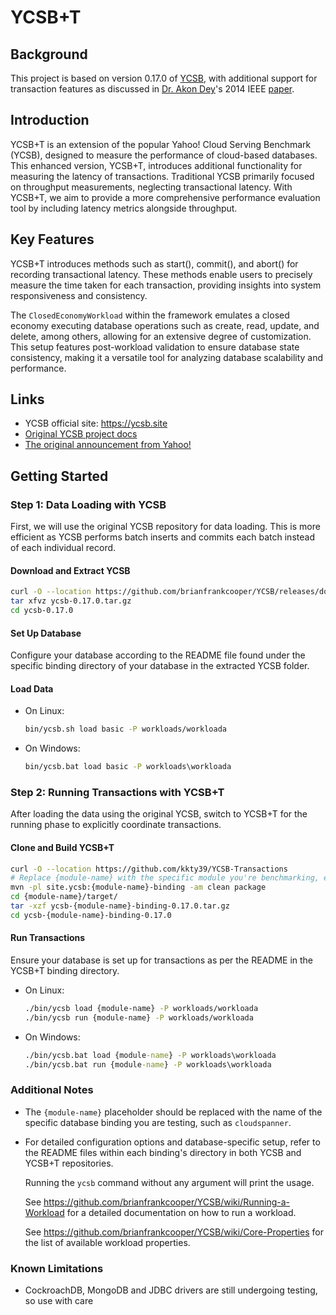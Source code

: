 <!--
Copyright (c) 2010 Yahoo! Inc., 2012 - 2016 YCSB contributors.
All rights reserved.

Licensed under the Apache License, Version 2.0 (the "License"); you
may not use this file except in compliance with the License. You
may obtain a copy of the License at

http://www.apache.org/licenses/LICENSE-2.0

Unless required by applicable law or agreed to in writing, software
distributed under the License is distributed on an "AS IS" BASIS,
WITHOUT WARRANTIES OR CONDITIONS OF ANY KIND, either express or
implied. See the License for the specific language governing
permissions and limitations under the License. See accompanying
LICENSE file.
-->

YCSB+T
====================================

Background
-----

This project is based on version 0.17.0 of [YCSB](https://github.com/brianfrankcooper/YCSB/releases/tag/0.17.0), with additional support for transaction features as discussed in [Dr. Akon Dey](https://www.linkedin.com/in/akon-dey)'s 2014 IEEE [paper](https://ieeexplore.ieee.org/document/6818330).  

Introduction
-----

YCSB+T is an extension of the popular Yahoo! Cloud Serving Benchmark (YCSB), designed to measure the performance of cloud-based databases. This enhanced version, YCSB+T, introduces additional functionality for measuring the latency of transactions. Traditional YCSB primarily focused on throughput measurements, neglecting transactional latency. With YCSB+T, we aim to provide a more comprehensive performance evaluation tool by including latency metrics alongside throughput.  

Key Features
-----

YCSB+T introduces methods such as start(), commit(), and abort() for recording transactional latency. These methods enable users to precisely measure the time taken for each transaction, providing insights into system responsiveness and consistency.

The `ClosedEconomyWorkload` within the framework emulates a closed economy executing database operations such as create, read, update, and delete, among others, allowing for an extensive degree of customization. This setup features post-workload validation to ensure database state consistency, making it a versatile tool for analyzing database scalability and performance.

Links
-----

* YCSB official site: https://ycsb.site
* [Original YCSB project docs](https://github.com/brianfrankcooper/YCSB/wiki)
* [The original announcement from Yahoo!](https://labs.yahoo.com/news/yahoo-cloud-serving-benchmark/)

Getting Started
---------------

### Step 1: Data Loading with YCSB

First, we will use the original YCSB repository for data loading. This is more efficient as YCSB performs batch inserts and commits each batch instead of each individual record.

#### Download and Extract YCSB

```sh
curl -O --location https://github.com/brianfrankcooper/YCSB/releases/download/0.17.0/ycsb-0.17.0.tar.gz
tar xfvz ycsb-0.17.0.tar.gz
cd ycsb-0.17.0
```

#### Set Up Database

Configure your database according to the README file found under the specific binding directory of your database in the extracted YCSB folder.

#### Load Data

- On Linux:
  
  ```sh
  bin/ycsb.sh load basic -P workloads/workloada
  ```

- On Windows:
  
  ```bat
  bin/ycsb.bat load basic -P workloads\workloada
  ```

### Step 2: Running Transactions with YCSB+T

After loading the data using the original YCSB, switch to YCSB+T for the running phase to explicitly coordinate transactions.

#### Clone and Build YCSB+T

```sh
curl -O --location https://github.com/kkty39/YCSB-Transactions
# Replace {module-name} with the specific module you're benchmarking, e.g., cloudspanner
mvn -pl site.ycsb:{module-name}-binding -am clean package
cd {module-name}/target/
tar -xzf ycsb-{module-name}-binding-0.17.0.tar.gz
cd ycsb-{module-name}-binding-0.17.0
```

#### Run Transactions

Ensure your database is set up for transactions as per the README in the YCSB+T binding directory.

- On Linux:
  
  ```sh
  ./bin/ycsb load {module-name} -P workloads/workloada
  ./bin/ycsb run {module-name} -P workloads/workloada
  ```

- On Windows:
  
  ```bat
  ./bin/ycsb.bat load {module-name} -P workloads\workloada
  ./bin/ycsb.bat run {module-name} -P workloads\workloada
  ```

### Additional Notes

- The `{module-name}` placeholder should be replaced with the name of the specific database binding you are testing, such as `cloudspanner`.
- For detailed configuration options and database-specific setup, refer to the README files within each binding's directory in both YCSB and YCSB+T repositories.

  Running the `ycsb` command without any argument will print the usage. 

  See https://github.com/brianfrankcooper/YCSB/wiki/Running-a-Workload
  for a detailed documentation on how to run a workload.

  See https://github.com/brianfrankcooper/YCSB/wiki/Core-Properties for 
  the list of available workload properties.

### Known Limitations

- CockroachDB, MongoDB and JDBC drivers are still undergoing testing, so use with care


